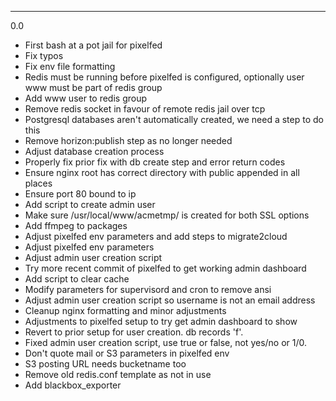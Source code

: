 ---

0.0

* First bash at a pot jail for pixelfed
* Fix typos
* Fix env file formatting
* Redis must be running before pixelfed is configured, optionally user www must be part of redis group
* Add www user to redis group
* Remove redis socket in favour of remote redis jail over tcp
* Postgresql databases aren't automatically created, we need a step to do this
* Remove horizon:publish step as no longer needed
* Adjust database creation process
* Properly fix prior fix with db create step and error return codes
* Ensure nginx root has correct directory with public appended in all places
* Ensure port 80 bound to ip
* Add script to create admin user
* Make sure /usr/local/www/acmetmp/ is created for both SSL options
* Add ffmpeg to packages
* Adjust pixelfed env parameters and add steps to migrate2cloud
* Adjust pixelfed env parameters
* Adjust admin user creation script
* Try more recent commit of pixelfed to get working admin dashboard
* Add script to clear cache
* Modify parameters for supervisord and cron to remove ansi
* Adjust admin user creation script so username is not an email address
* Cleanup nginx formatting and minor adjustments
* Adjustments to pixelfed setup to try get admin dashboard to show
* Revert to prior setup for user creation. db records 'f'. 
* Fixed admin user creation script, use true or false, not yes/no or 1/0.
* Don't quote mail or S3 parameters in pixelfed env
* S3 posting URL needs bucketname too
* Remove old redis.conf template as not in use
* Add blackbox_exporter
